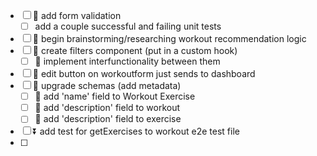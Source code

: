 
- [ ] 🔺 add form validation
	- [ ] add a couple successful and failing unit tests
- [ ] 🔺 begin brainstorming/researching workout recommendation logic
- [ ] 🔽  create filters component (put in a custom hook)
	- [ ] 🔽 implement interfunctionality between them
- [ ] 🔽  edit button on workoutform just sends to dashboard
- [ ] 🔽 upgrade schemas (add metadata)
	- [ ] 🔽 add 'name' field to Workout Exercise
	- [ ] 🔽 add 'description' field to workout
	- [ ] 🔽 add 'description' field to exercise
- [ ] ⏬ add test for getExercises to workout e2e test file
- [ ] 